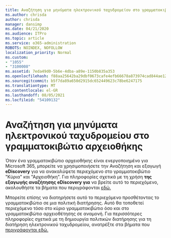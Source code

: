 ```yaml
---
title: Αναζήτηση για μηνύματα ηλεκτρονικού ταχυδρομείου στο γραμματοκιβώτιο αρχειοθήκης
ms.author: chrisda
author: chrisda
manager: dansimp
ms.date: 04/21/2020
ms.audience: ITPro
ms.topic: article
ms.service: o365-administration
ROBOTS: NOINDEX, NOFOLLOW
localization_priority: Normal
ms.custom:
- "1055"
- "3100008"
ms.assetid: 7eda49d0-5b6e-4dba-a89e-1150b835a353
ms.openlocfilehash: f88aa25642ba29dbf0673cafe4efb66678a873974cad844ae12fc35287915f33
ms.sourcegitcommit: b5f7da89a650d2915dc652449623c78be6247175
ms.translationtype: MT
ms.contentlocale: el-GR
ms.lasthandoff: 08/05/2021
ms.locfileid: "54109132"
---
```

# <a name="search-for-email-in-the-archive-mailbox"></a>Αναζήτηση για μηνύματα ηλεκτρονικού ταχυδρομείου στο γραμματοκιβώτιο αρχειοθήκης

Όταν ένα γραμματοκιβώτιο αρχειοθήκης είναι ενεργοποιημένο για Microsoft 365, μπορείτε να χρησιμοποιήσετε την Αναζήτηση και εξαγωγή **eDiscovery** για να ανακαλύψετε περιεχόμενο στο γραμματοκιβώτιο "Κύρια" και "Αρχειοθήκη". Για πληροφορίες σχετικά με τη χρήση **της εξαγωγής αναζήτησης eDiscovery για** να βρείτε αυτό το περιεχόμενο, ακολουθήστε τα βήματα που περιγράφονται [εδώ.](https://docs.microsoft.com/microsoft-365/compliance/export-search-results)
  
Μπορείτε επίσης να διατηρήσετε αυτό το περιεχόμενο προσθέτοντας το γραμματοκιβώτιο σε μια πολιτική διατήρησης. Αυτό θα τοποθετεί περιεχόμενο τόσο στο κύριο γραμματοκιβώτιο όσο και στο γραμματοκιβώτιο αρχειοθέτησης σε αναμονή. Για περισσότερες πληροφορίες σχετικά με τη δημιουργία πολιτικών διατήρησης για τη διατήρηση ηλεκτρονικού ταχυδρομείου, ανατρέξτε στα βήματα που [περιγράφονται εδώ.](https://docs.microsoft.com/microsoft-365/compliance/retention-policies)
  